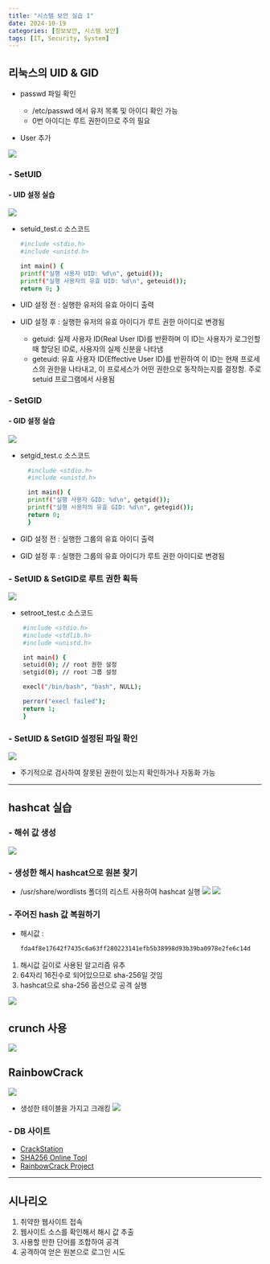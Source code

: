 ```yaml
---
title: "시스템 보안 실습 1"
date: 2024-10-19
categories: [정보보안, 시스템 보안]
tags: [IT, Security, System]
---
```


## 리눅스의 UID & GID

- passwd 파일 확인

  - /etc/passwd 에서 유저 목록 및 아이디 확인 가능
  - 0번 아이디는 루트 권한이므로 주의 필요

- User 추가

![](assets/img/정보보안/실습/S_1-1.jpg)

### - SetUID

#### - UID 설정 실습

![](assets/img/정보보안/실습/S_1-2.jpg)

- setuid_test.c 소스코드

  ```bash
  #include <stdio.h>
  #include <unistd.h>

  int main() {
  printf("실행 사용자 UID: %d\n", getuid());
  printf("실행 사용자의 유효 UID: %d\n", geteuid());
  return 0; }
  ```

- UID 설정 전 : 실행한 유저의 유효 아이디 출력
- UID 설정 후 : 실행한 유저의 유효 아이디가 루트 권한 아이디로 변경됨

  - getuid: 실제 사용자 ID(Real User ID)를 반환하며 이 ID는 사용자가 로그인할 때 할당된 ID로, 사용자의 실제 신분을 나타냄
  - geteuid: 유효 사용자 ID(Effective User ID)를 반환하여 이 ID는 현재 프로세스의 권한을 나타내고, 이 프로세스가 어떤 권한으로 동작하는지를 결정함. 주로 setuid 프로그램에서 사용됨

### - SetGID

#### - GID 설정 실습

![](assets/img/정보보안/실습/S_1-3.jpg)

- setgid_test.c 소스코드

  ```bash
    #include <stdio.h>
    #include <unistd.h>

    int main() {
    printf("실행 사용자 GID: %d\n", getgid());
    printf("실행 사용자의 유효 GID: %d\n", getegid());
    return 0;
    }
  ```

- GID 설정 전 : 실행한 그룹의 유효 아이디 출력
- GID 설정 후 : 실행한 그룹의 유효 아이디가 루트 권한 아이디로 변경됨

### - SetUID & SetGID로 루트 권한 획득

![](assets/img/정보보안/실습/S_1-4.jpg)

- setroot_test.c 소스코드

```bash
    #include <stdio.h>
    #include <stdlib.h>
    #include <unistd.h>

    int main() {
    setuid(0); // root 권한 설정
    setgid(0); // root 그룹 설정

    execl("/bin/bash", "bash", NULL);

    perror("execl failed");
    return 1;
    }
```

### - SetUID & SetGID 설정된 파일 확인

![](assets/img/정보보안/실습/S_1-5.jpg)

- 주기적으로 검사하여 잘못된 권한이 있는지 확인하거나 자동화 가능

---

## hashcat 실습

### - 해쉬 값 생성

![](assets/img/정보보안/실습/S_1-6.jpg)

### - 생성한 해시 hashcat으로 원본 찾기

- /usr/share/wordlists 폴더의 리스트 사용하여 hashcat 실행
  ![](assets/img/정보보안/실습/S_1-7.jpg)
  ![](assets/img/정보보안/실습/S_1-8.jpg)

### - 주어진 hash 값 복원하기

- 해시값 :
  ```bash
  fda4f8e17642f7435c6a63ff280223141efb5b38998d93b39ba0978e2fe6c14d
  ```

1. 해시값 길이로 사용된 알고리즘 유추
2. 64자리 16진수로 되어있으므로 sha-256일 것임
3. hashcat으로 sha-256 옵션으로 공격 실행

![](assets/img/정보보안/실습/S_1-10.jpg)

## crunch 사용

![](assets/img/정보보안/실습/S_1-9.jpg)

## RainbowCrack

![](assets/img/정보보안/실습/S_1-11.jpg)

- 생성한 테이블을 가지고 크래킹
  ![](assets/img/정보보안/실습/S_1-12.jpg)

### - DB 사이트

- [CrackStation](https://crackstation.net/)
- [SHA256 Online Tool](https://emn178.github.io/online-tools/sha256.html)
- [RainbowCrack Project](http://project-rainbowcrack.com/table.htm)

---

## 시나리오

1. 취약한 웹사이트 접속
2. 웹사이트 소스를 확인해서 해시 값 추출
3. 사용할 만한 단어를 조합하여 공격
4. 공격하여 얻은 원본으로 로그인 시도
